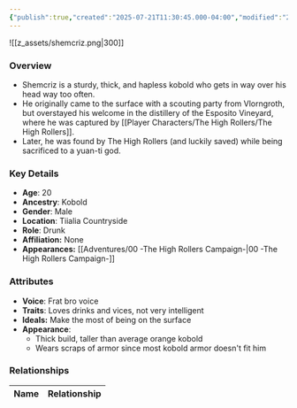 ```yaml
---
{"publish":true,"created":"2025-07-21T11:30:45.000-04:00","modified":"2025-09-24T08:41:17.032-04:00","published":"2025-09-24T08:41:17.032-04:00","cssclasses":"","Age":"20","Ancestry":"Kobold","Gender":"Male","Location":["Tiialia Countryside"],"Role":["Drunk"],"Affiliation":["None"],"Appearances":["[[00 -The High Rollers Campaign-]]"]}
---
```



![[z_assets/shemcriz.png|300]]

### Overview
- Shemcriz is a sturdy, thick, and hapless kobold who gets in way over his head way too often.
- He originally came to the surface with a scouting party from Vlorngroth, but overstayed his welcome in the distillery of the Esposito Vineyard, where he was captured by [[Player Characters/The High Rollers/The High Rollers]].
- Later, he was found by The High Rollers (and luckily saved) while being sacrificed to a yuan-ti god.

### Key Details
- **Age**: 20
- **Ancestry**: Kobold
- **Gender**: Male
- **Location**: Tiialia Countryside
- **Role**: Drunk
- **Affiliation:** None
- **Appearances:** [[Adventures/00 -The High Rollers Campaign-\|00 -The High Rollers Campaign-]]

### Attributes
- **Voice**: Frat bro voice
- **Traits**: Loves drinks and vices, not very intelligent
- **Ideals:** Make the most of being on the surface
- **Appearance**: 
	- Thick build, taller than average orange kobold
	- Wears scraps of armor since most kobold armor doesn't fit him

### Relationships

| Name  | Relationship |
| ----- | ------------ |
